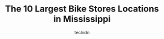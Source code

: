 ---
layout: ampstory
image: https://i0.wp.com/paketmu.com/wp-content/uploads/2023/06/cyclist-choice-0-in-mississippi-1686370605.jpeg?resize=640,853
author: techidn
featured: false
description: Explore the diverse Bike Store scene in Mississippi, home to an incredible selection of 10 establishments catering to every taste. Whether youre in search of iconic favorites or undiscovere
title: The 10 Largest Bike Stores Locations in Mississippi
cover:
   title: The 10 Largest Bike Stores Locations in Mississippi
   subtitle: RICKPATE
   background: https://paketmu.com/wp-content/uploads/2023/06/cyclist-choice-0-in-mississippi-1686370605.jpeg

pages: 
 - layout: thirds
   top: <h1>#1 Trails & Treads</h1>
   bottom: "<p>I really appreciate the commitment to quality aligned with unparalleled customer service. I love my Trek road bike and I also have had them overhaul my mountain bike and </p>"
   background: https://paketmu.com/wp-content/uploads/2023/06/cyclist-choice-1-in-mississippi-1686370606.jpeg
   backgroundblur: true
 - layout: thirds
   top: <h1>#2 Tri Hard Sports</h1>
   bottom: "<p>Duncan and his team at Tri Hard are fantastic! They work so hard, and do an exceptional job. I bought my first Tri bike (used) and it needed some work… I also wanted th</p>"
   background: https://paketmu.com/wp-content/uploads/2023/06/cyclist-choice-2-in-mississippi-1686370607.jpeg
   cta:
      link: https://paketmu.com/the-10-largest-bike-stores-locations-in-mississippi/
      text: The 10 Largest Bike Stores Locations in Mississippi
 - layout: thirds
   top: <h1>#3 Infinity Bicycles</h1>
   bottom: "<p>Wonderful store wonderful people to do business with they fixed my shoe and put a new clip on it and didnt even charge me and took a while to put it on because it was </p>"
   background: https://paketmu.com/wp-content/uploads/2023/06/cyclist-choice-3-in-mississippi-1686370608.jpeg
   cta:
      link: https://paketmu.com/the-10-largest-bike-stores-locations-in-mississippi/
      text: The 10 Largest Bike Stores Locations in Mississippi
 - layout: thirds
   top: <h1>#4 Everything Kayak & Bicycles</h1>
   bottom: "<p>15240 Creosote Rd, Gulfport, MS 39503, United States</p>"
   background: https://images.unsplash.com/photo-1522441815192-d9f04eb0615c?ixlib=rb-4.0.3&ixid=MnwxMjA3fDB8MHxwaG90by1wYWdlfHx8fGVufDB8fHx8&auto=format&fit=crop&w=640&h=853&q=80
   cta:
      link: https://paketmu.com/the-10-largest-bike-stores-locations-in-mississippi/
      text: The 10 Largest Bike Stores Locations in Mississippi
 - layout: thirds
   top: <h1>#5 The Bike Crossing</h1>
   bottom: "<p>192 Old Town Crossing, Ridgeland, MS 39157, United States</p>"
   background: https://images.unsplash.com/photo-1632260260864-caf7fde5ec36?ixlib=rb-4.0.3&ixid=MnwxMjA3fDB8MHxwaG90by1wYWdlfHx8fGVufDB8fHx8&auto=format&fit=crop&w=640&h=853&q=80
   cta:
      link: https://paketmu.com/the-10-largest-bike-stores-locations-in-mississippi/
      text: The 10 Largest Bike Stores Locations in Mississippi
 - layout: thirds
   top: <h1>#6 Bicycle Revolution</h1>
   bottom: "<p>113 Dees Dr Suite C, Madison, MS 39110, United States</p>"
   background: https://images.unsplash.com/photo-1618005182384-a83a8bd57fbe?ixlib=rb-4.0.3&ixid=MnwxMjA3fDB8MHxwaG90by1wYWdlfHx8fGVufDB8fHx8&auto=format&fit=crop&w=640&h=853&q=80
   cta:
      link: https://paketmu.com/the-10-largest-bike-stores-locations-in-mississippi/
      text: The 10 Largest Bike Stores Locations in Mississippi
 - layout: thirds
   top: <h1>#7 Biloxi Bicycle Works</h1>
   bottom: "<p>993 Howard Ave, Biloxi, MS 39530, United States</p>"
   background: https://images.unsplash.com/photo-1540457036297-448b6b99e91c?ixlib=rb-4.0.3&ixid=MnwxMjA3fDB8MHxwaG90by1wYWdlfHx8fGVufDB8fHx8&auto=format&fit=crop&w=640&h=853&q=80
   cta:
      link: https://paketmu.com/the-10-largest-bike-stores-locations-in-mississippi/
      text: The 10 Largest Bike Stores Locations in Mississippi
 - layout: thirds
   middle: Continue reading...
   background: https://images.unsplash.com/photo-1608501821300-4f99e58bba77?ixlib=rb-4.0.3&ixid=MnwxMjA3fDB8MHxwaG90by1wYWdlfHx8fGVufDB8fHx8&auto=format&fit=crop&w=640&h=853&q=80
   cta:
      link: https://paketmu.com/the-10-largest-bike-stores-locations-in-mississippi/
      text: The 10 Largest Bike Stores Locations in Mississippi
      
---